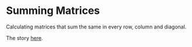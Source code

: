# Summing Matrices
Calculating matrices that sum the same in every row, column and diagonal.

The story [here](http://matrix.bigsbyspot.org/).
